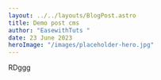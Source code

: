 ```yaml
---
layout: ../../layouts/BlogPost.astro
title: Demo post cms
author: "EasewithTuts "
date: 23 June 2023
heroImage: "/images/placeholder-hero.jpg"
---
```

RD﻿ggg
